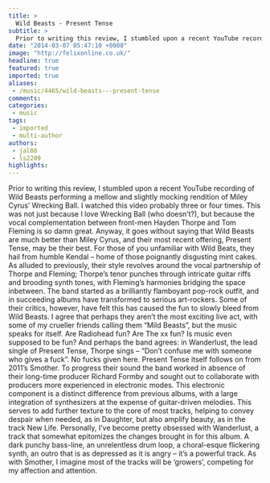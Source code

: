 ```yaml
---
title: >
  Wild Beasts - Present Tense
subtitle: >
  Prior to writing this review, I stumbled upon a recent YouTube recording of Wild Beasts performing a mellow and slightly mocking rendition of Miley Cyrus’ Wrecking Ball.
date: "2014-03-07 05:47:10 +0000"
image: "http://felixonline.co.uk/"
headline: true
featured: true
imported: true
aliases:
 - /music/4465/wild-beasts---present-tense
comments:
categories:
 - music
tags:
 - imported
 - multi-author
authors:
 - jal08
 - ls2209
highlights:
---
```


Prior to writing this review, I stumbled upon a recent YouTube recording of Wild Beasts performing a mellow and slightly mocking rendition of Miley Cyrus’ Wrecking Ball. I watched this video probably three or four times. This was not just because I love Wrecking Ball (who doesn’t?), but because the vocal complementation between front-men Hayden Thorpe and Tom Fleming is so damn great. Anyway, it goes without saying that Wild Beasts are much better than Miley Cyrus, and their most recent offering, Present Tense, may be their best.
For those of you unfamiliar with Wild Beats, they hail from humble Kendal – home of those poignantly disgusting mint cakes. As alluded to previously, their style revolves around the vocal partnership of Thorpe and Fleming; Thorpe’s tenor punches through intricate guitar riffs and brooding synth tones, with Fleming’s harmonies bridging the space inbetween. The band started as a brilliantly flamboyant pop-rock outfit, and in succeeding albums have transformed to serious art-rockers. Some of their critics, however, have felt this has caused the fun to slowly bleed from Wild Beasts. I agree that perhaps they aren’t the most exciting live act, with some of my crueller friends calling them “Mild Beasts”, but the music speaks for itself. Are Radiohead fun? Are The xx fun? Is music even supposed to be fun? And perhaps the band agrees: in Wanderlust, the lead single of Present Tense, Thorpe sings – “Don’t confuse me with someone who gives a fuck”. No fucks given here.
Present Tense itself follows on from 2011’s Smother. To progress their sound the band worked in absence of their long-time producer Richard Formby and sought out to collaborate with producers more experienced in electronic modes. This electronic component is a distinct difference from previous albums, with a large integration of synthesizers at the expense of guitar-driven melodies. This serves to add further texture to the core of most tracks, helping to convey despair when needed, as in Daughter, but also amplify beauty, as in the track New Life. Personally, I’ve become pretty obsessed with Wanderlust, a track that somewhat epitomizes the changes brought in for this album. A dark punchy bass-line, an unrelentless drum loop, a choral-esque flickering synth, an outro that is as depressed as it is angry – it’s a powerful track. As with Smother, I imagine most of the tracks will be ‘growers’, competing for my affection and attention.
